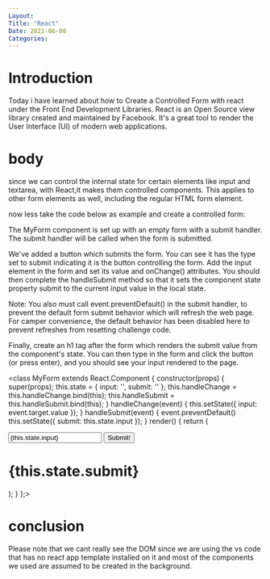 ```yaml
---
Layout:
Title: "React"
Date: 2022-06-08
Categories:
---
```


# Introduction

Today i have learned about how to Create a Controlled Form with react
under the Front End Development Libraries.
React is an Open Source view library created and maintained by Facebook. It's a 
great tool to render the User Interface
(UI) of modern web applications.

# body

since we can control the internal state for certain elements like input and textarea, with React,it
makes them controlled components. This applies to other form elements as well, including the regular
 HTML form element.

 now less take the code below as example and create a controlled form:

The MyForm component is set up with an empty form with a submit handler. The submit handler will be called when the form is submitted.

We've added a button which submits the form. You can see it has the type set to submit indicating it is the button controlling the form. Add the input element in the form and set its value and onChange() attributes. You should then complete the handleSubmit method so that it sets the component state property submit to the current input value in the local state.

Note: You also must call event.preventDefault() in the submit handler, to prevent the default form submit behavior which will refresh the web page. For camper convenience, the default behavior has been disabled here to prevent refreshes from resetting challenge code.

Finally, create an h1 tag after the form which renders the submit value from the component's state. You can then type in the form and click the button (or press enter), and you should see your input rendered to the page.

<class MyForm extends React.Component {
  constructor(props) {
    super(props);
    this.state = {
      input: '',
      submit: ''
    };
    this.handleChange = this.handleChange.bind(this);
    this.handleSubmit = this.handleSubmit.bind(this);
  }
  handleChange(event) {
    this.setState({
      input: event.target.value
    });
  }
  handleSubmit(event) {
    event.preventDefault()
    this.setState({
      submit: this.state.input
    });
  }
  render() {
    return (
      <div>
        <form onSubmit={this.handleSubmit}>
          <input
            value={this.state.input}
            onChange={this.handleChange} />
          <button type='submit'>Submit!</button>
        </form>
        <h1>{this.state.submit}</h1>
      </div>
    );
  }
};>

# conclusion

Please note that  we cant really see the DOM since we are using the 
vs code that has no react app template installed
on it and most of the components we used are assumed to be created in the background.
